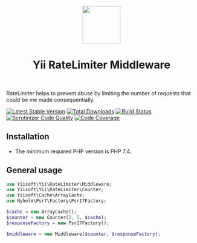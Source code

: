 <p align="center">
    <a href="https://github.com/yiisoft" target="_blank">
        <img src="https://github.com/yiisoft.png" height="100px">
    </a>
    <h1 align="center">Yii RateLimiter Middleware</h1>
    <br>
</p>

RateLimiter helps to prevent abuse by limiting the number of requests that could be me made consequentially.

[![Latest Stable Version](https://poser.pugx.org/yiisoft/rate-limiter/v/stable.png)](https://packagist.org/packages/yiisoft/rate-limiter)
[![Total Downloads](https://poser.pugx.org/yiisoft/rate-limiter/downloads.png)](https://packagist.org/packages/yiisoft/rate-limiter)
[![Build Status](https://travis-ci.com/yiisoft/rate-limiter.svg?branch=master)](https://travis-ci.com/yiisoft/rate-limiter)
[![Scrutinizer Code Quality](https://scrutinizer-ci.com/g/yiisoft/rate-limiter/badges/quality-score.png?b=master)](https://scrutinizer-ci.com/g/yiisoft/rate-limiter/?branch=master)
[![Code Coverage](https://scrutinizer-ci.com/g/yiisoft/rate-limiter/badges/coverage.png?b=master)](https://scrutinizer-ci.com/g/yiisoft/rate-limiter/?branch=master)

Installation
------------

- The minimum required PHP version is PHP 7.4.


## General usage

```php
use Yiisoft\Yii\RateLimiter\Middleware;
use Yiisoft\Yii\RateLimiter\Counter;
use Yiisoft\Cache\ArrayCache;
use Nyholm\Psr7\Factory\Psr17Factory;

$cache = new ArrayCache();
$counter = new Counter(2, 5, $cache);
$responseFactory = new Psr17Factory();

$middleware = new Middleware($counter, $responseFactory);
```

